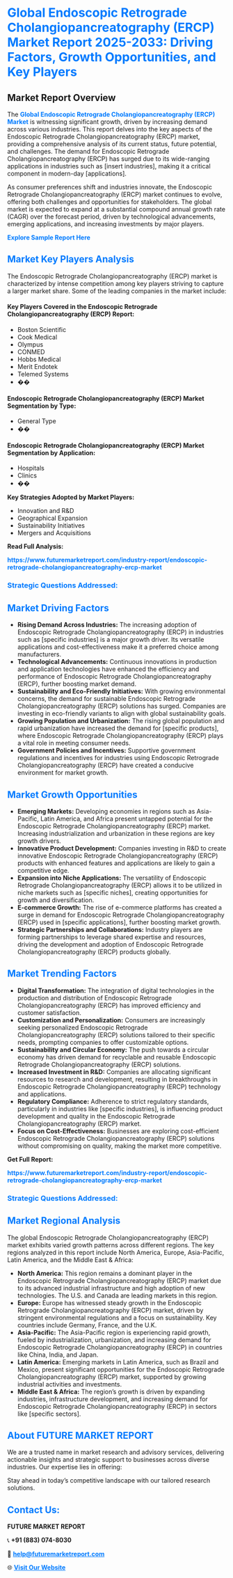 <h1 style="color: #007BFF;">Global Endoscopic Retrograde Cholangiopancreatography (ERCP) Market Report 2025-2033: Driving Factors, Growth Opportunities, and Key Players</h1>

<section id="overview">
<h2>Market Report Overview</h2>
<p>The <a href="https://www.futuremarketreport.com/industry-report/endoscopic-retrograde-cholangiopancreatography-ercp-market" style="color: #007BFF; text-decoration: none;"><strong>Global Endoscopic Retrograde Cholangiopancreatography (ERCP) Market</strong></a> is witnessing significant growth, driven by increasing demand across various industries. This report delves into the key aspects of the Endoscopic Retrograde Cholangiopancreatography (ERCP) market, providing a comprehensive analysis of its current status, future potential, and challenges. The demand for Endoscopic Retrograde Cholangiopancreatography (ERCP) has surged due to its wide-ranging applications in industries such as [insert industries], making it a critical component in modern-day [applications].</p>
<p>As consumer preferences shift and industries innovate, the Endoscopic Retrograde Cholangiopancreatography (ERCP) market continues to evolve, offering both challenges and opportunities for stakeholders. The global market is expected to expand at a substantial compound annual growth rate (CAGR) over the forecast period, driven by technological advancements, emerging applications, and increasing investments by major players.</p>
</section>

<section id="overview">
<p><a href="https://www.futuremarketreport.com/request-sample/reportId=114108" style="color: #007BFF; text-decoration: none;"><strong>Explore Sample Report Here</strong></a></p>
</section>

<section id="key-players">
<h2 style="color: #007BFF;">Market Key Players Analysis</h2>
<p>The Endoscopic Retrograde Cholangiopancreatography (ERCP) market is characterized by intense competition among key players striving to capture a larger market share. Some of the leading companies in the market include:</p>
<h4>Key Players Covered in the Endoscopic Retrograde Cholangiopancreatography (ERCP) Report:</h4>
<ul><li>Boston Scientific</li><li>Cook Medical</li><li>Olympus</li><li>CONMED</li><li>Hobbs Medical</li><li>Merit Endotek</li><li>Telemed Systems</li><li>��</li></ul>
<h4>Endoscopic Retrograde Cholangiopancreatography (ERCP) Market Segmentation by Type:</h4>
<ul><li>General Type</li><li>��</li></ul>

<h4>Endoscopic Retrograde Cholangiopancreatography (ERCP) Market Segmentation by Application:</h4>
<ul><li>Hospitals</li><li>Clinics</li><li>��</li></ul>
<p><strong>Key Strategies Adopted by Market Players:</strong></p>
<ul>
<li>Innovation and R&D</li>
<li>Geographical Expansion</li>
<li>Sustainability Initiatives</li>
<li>Mergers and Acquisitions</li>
</ul>
</section>

<section>
<p><strong>Read Full Analysis: </strong></p><a href="https://www.futuremarketreport.com/industry-report/endoscopic-retrograde-cholangiopancreatography-ercp-market" style="color: #007BFF; text-decoration: none;"><strong>https://www.futuremarketreport.com/industry-report/endoscopic-retrograde-cholangiopancreatography-ercp-market</strong></a>
<h3 style="color: #007BFF;">Strategic Questions Addressed:</h3>
</section>

<section id="driving-factors">
<h2 style="color: #007BFF;">Market Driving Factors</h2>
<ul>
<li><strong>Rising Demand Across Industries:</strong> The increasing adoption of Endoscopic Retrograde Cholangiopancreatography (ERCP) in industries such as [specific industries] is a major growth driver. Its versatile applications and cost-effectiveness make it a preferred choice among manufacturers.</li>
<li><strong>Technological Advancements:</strong> Continuous innovations in production and application technologies have enhanced the efficiency and performance of Endoscopic Retrograde Cholangiopancreatography (ERCP), further boosting market demand.</li>
<li><strong>Sustainability and Eco-Friendly Initiatives:</strong> With growing environmental concerns, the demand for sustainable Endoscopic Retrograde Cholangiopancreatography (ERCP) solutions has surged. Companies are investing in eco-friendly variants to align with global sustainability goals.</li>
<li><strong>Growing Population and Urbanization:</strong> The rising global population and rapid urbanization have increased the demand for [specific products], where Endoscopic Retrograde Cholangiopancreatography (ERCP) plays a vital role in meeting consumer needs.</li>
<li><strong>Government Policies and Incentives:</strong> Supportive government regulations and incentives for industries using Endoscopic Retrograde Cholangiopancreatography (ERCP) have created a conducive environment for market growth.</li>
</ul>
</section>

<section id="growth-opportunities">
<h2 style="color: #007BFF;">Market Growth Opportunities</h2>
<ul>
<li><strong>Emerging Markets:</strong> Developing economies in regions such as Asia-Pacific, Latin America, and Africa present untapped potential for the Endoscopic Retrograde Cholangiopancreatography (ERCP) market. Increasing industrialization and urbanization in these regions are key growth drivers.</li>
<li><strong>Innovative Product Development:</strong> Companies investing in R&D to create innovative Endoscopic Retrograde Cholangiopancreatography (ERCP) products with enhanced features and applications are likely to gain a competitive edge.</li>
<li><strong>Expansion into Niche Applications:</strong> The versatility of Endoscopic Retrograde Cholangiopancreatography (ERCP) allows it to be utilized in niche markets such as [specific niches], creating opportunities for growth and diversification.</li>
<li><strong>E-commerce Growth:</strong> The rise of e-commerce platforms has created a surge in demand for Endoscopic Retrograde Cholangiopancreatography (ERCP) used in [specific applications], further boosting market growth.</li>
<li><strong>Strategic Partnerships and Collaborations:</strong> Industry players are forming partnerships to leverage shared expertise and resources, driving the development and adoption of Endoscopic Retrograde Cholangiopancreatography (ERCP) products globally.</li>
</ul>
</section>

<section id="trending-factors">
<h2 style="color: #007BFF;">Market Trending Factors</h2>
<ul>
<li><strong>Digital Transformation:</strong> The integration of digital technologies in the production and distribution of Endoscopic Retrograde Cholangiopancreatography (ERCP) has improved efficiency and customer satisfaction.</li>
<li><strong>Customization and Personalization:</strong> Consumers are increasingly seeking personalized Endoscopic Retrograde Cholangiopancreatography (ERCP) solutions tailored to their specific needs, prompting companies to offer customizable options.</li>
<li><strong>Sustainability and Circular Economy:</strong> The push towards a circular economy has driven demand for recyclable and reusable Endoscopic Retrograde Cholangiopancreatography (ERCP) solutions.</li>
<li><strong>Increased Investment in R&D:</strong> Companies are allocating significant resources to research and development, resulting in breakthroughs in Endoscopic Retrograde Cholangiopancreatography (ERCP) technology and applications.</li>
<li><strong>Regulatory Compliance:</strong> Adherence to strict regulatory standards, particularly in industries like [specific industries], is influencing product development and quality in the Endoscopic Retrograde Cholangiopancreatography (ERCP) market.</li>
<li><strong>Focus on Cost-Effectiveness:</strong> Businesses are exploring cost-efficient Endoscopic Retrograde Cholangiopancreatography (ERCP) solutions without compromising on quality, making the market more competitive.</li>
</ul>
</section>

<section>
<p><strong>Get Full Report: </strong></p><a href="https://www.futuremarketreport.com/industry-report/endoscopic-retrograde-cholangiopancreatography-ercp-market" style="color: #007BFF; text-decoration: none;"><strong>https://www.futuremarketreport.com/industry-report/endoscopic-retrograde-cholangiopancreatography-ercp-market</strong></a>
<h3 style="color: #007BFF;">Strategic Questions Addressed:</h3>
</section>


<section id="regional-analysis">
<h2 style="color: #007BFF;">Market Regional Analysis</h2>
<p>The global Endoscopic Retrograde Cholangiopancreatography (ERCP) market exhibits varied growth patterns across different regions. The key regions analyzed in this report include North America, Europe, Asia-Pacific, Latin America, and the Middle East & Africa:</p>
<ul>
<li><strong>North America:</strong> This region remains a dominant player in the Endoscopic Retrograde Cholangiopancreatography (ERCP) market due to its advanced industrial infrastructure and high adoption of new technologies. The U.S. and Canada are leading markets in this region.</li>
<li><strong>Europe:</strong> Europe has witnessed steady growth in the Endoscopic Retrograde Cholangiopancreatography (ERCP) market, driven by stringent environmental regulations and a focus on sustainability. Key countries include Germany, France, and the U.K.</li>
<li><strong>Asia-Pacific:</strong> The Asia-Pacific region is experiencing rapid growth, fueled by industrialization, urbanization, and increasing demand for Endoscopic Retrograde Cholangiopancreatography (ERCP) in countries like China, India, and Japan.</li>
<li><strong>Latin America:</strong> Emerging markets in Latin America, such as Brazil and Mexico, present significant opportunities for the Endoscopic Retrograde Cholangiopancreatography (ERCP) market, supported by growing industrial activities and investments.</li>
<li><strong>Middle East & Africa:</strong> The region’s growth is driven by expanding industries, infrastructure development, and increasing demand for Endoscopic Retrograde Cholangiopancreatography (ERCP) in sectors like [specific sectors].</li>
</ul>
</section>

<footer>
<h2 style="color: #007BFF;">About FUTURE MARKET REPORT</h2>
<p>We are a trusted name in market research and advisory services, delivering actionable insights and strategic support to businesses across diverse industries. Our expertise lies in offering:</p>

<p>Stay ahead in today’s competitive landscape with our tailored research solutions.</p>

<h2 style="color: #007BFF;">Contact Us:</h2>
<p><strong>FUTURE MARKET REPORT</strong></p>
<p>📞 <strong>+91 (883) 074-8030</strong></p>
<p>📧 <strong><a href="mailto:help@futuremarketreport.com" style="color: #007BFF;">help@futuremarketreport.com</a></strong></p>
<p>🌐 <strong><a href="https://www.futuremarketreport.com/" style="color: #007BFF;">Visit Our Website</a></strong></p>
</footer>